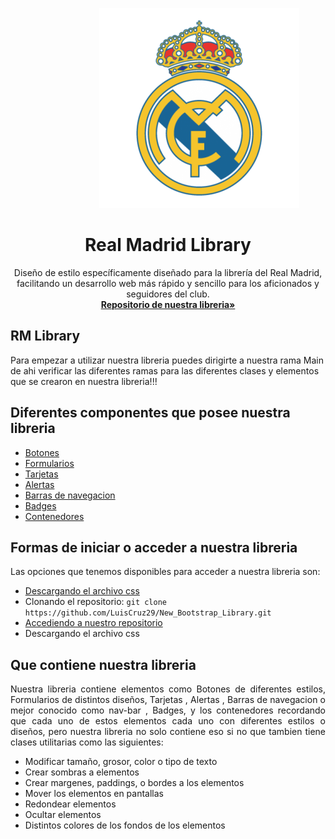 
<!DOCTYPE html>
<html>
<head>

</head>
<body>


<p align="center">
  <img src="https://raw.githubusercontent.com/NathanaelPerez/prueba/main/real-madrid-logo-png-6.png" alt="Real Madrid Logo" class="center" style="margin-left:100px">
</p>

  <h1 align="center">Real Madrid Library</h1>
 <p align="center">
    Diseño de estilo específicamente diseñado para la librería del Real Madrid, facilitando un desarrollo web más rápido y sencillo para los aficionados y seguidores     del club.
   <br>
   <a href="https://github.com/LuisCruz29/New_Bootstrap_Library"><strong>Repositorio de nuestra libreria»</strong></a>

 </p>


  ## RM Library
  <p align="justiy">
    Para empezar a utilizar nuestra libreria puedes dirigirte a nuestra rama Main de ahi verificar las diferentes ramas para las diferentes clases y elementos que      se crearon en nuestra libreria!!!
  </p>

  ## Diferentes componentes que posee nuestra libreria
  - <a href="https://github.com/LuisCruz29/New_Bootstrap_Library/tree/Cls-Botones">Botones</a>
  - <a href="https://github.com/LuisCruz29/New_Bootstrap_Library/tree/Cls-Forms">Formularios</a>
  - <a href="https://github.com/LuisCruz29/New_Bootstrap_Library/tree/cls-cards">Tarjetas</a>
  - <a href="https://github.com/LuisCruz29/New_Bootstrap_Library/tree/Cls-Alertas2">Alertas</a>
  - <a href="https://github.com/LuisCruz29/New_Bootstrap_Library/tree/cls-nav">Barras de navegacion</a>
  - <a href="https://github.com/LuisCruz29/New_Bootstrap_Library/tree/cls-badges">Badges</a>
  - <a href="https://github.com/LuisCruz29/New_Bootstrap_Library/tree/cls-containers">Contenedores</a>

  ## Formas de iniciar o acceder a nuestra libreria

Las opciones que tenemos disponibles para acceder a nuestra libreria son:

- [Descargando el archivo css](https://github.com/twbs/bootstrap/archive/v5.3.3.zip)
- Clonando el repositorio: `git clone https://github.com/LuisCruz29/New_Bootstrap_Library.git`
- [Accediendo a nuestro repositorio](https://github.com/LuisCruz29/New_Bootstrap_Library.git)
- <a href="https://github.com/twbs/bootstrap/archive/v5.3.3.zip" style="text-decoration: none">Descargando el archivo css</a>

## Que contiene nuestra libreria
<p align="justify">
Nuestra libreria contiene elementos como Botones de diferentes estilos, Formularios de distintos diseños, Tarjetas , Alertas , Barras de navegacion o mejor conocido como nav-bar , Badges, y los contenedores recordando que cada uno de estos elementos cada uno con diferentes estilos o diseños, pero nuestra libreria no solo contiene eso si no que tambien tiene clases utilitarias como las siguientes:
</p>

- Modificar tamaño, grosor, color o tipo de texto
- Crear sombras a elementos
- Crear margenes, paddings, o bordes a los elementos
- Mover los elementos en pantallas
- Redondear elementos
- Ocultar elementos
- Distintos colores de los fondos de los elementos
</body>
</html>
